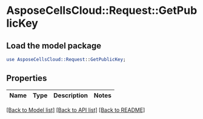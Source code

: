 # AsposeCellsCloud::Request::GetPublicKey 

## Load the model package
```perl
use AsposeCellsCloud::Request::GetPublicKey;
```

## Properties
Name | Type | Description | Notes
------------ | ------------- | ------------- | -------------
  

[[Back to Model list]](../README.md#documentation-for-requests) [[Back to API list]](../README.md#documentation-for-api-endpoints) [[Back to README]](../README.md)


